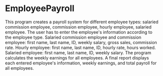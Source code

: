 # EmployeePayroll

This program creates a payroll system for different employee types: salaried commission employee, commission employee, hourly employee, salaried employee. The user has to enter the employee's information according to the employee type.
	Salaried commission employee and commission employee: first name, last name, ID, weekly salary, gross sales, commission rate.
	Hourly employee: first name, last name, ID, hourly rate, hours worked.
	Salaried employee: first name, last name, ID, weekly salary.
The program calculates the weekly earnings for all employees. 
A final report displays each entered employee's information, weekly earnings, and total payroll for all employees. 
